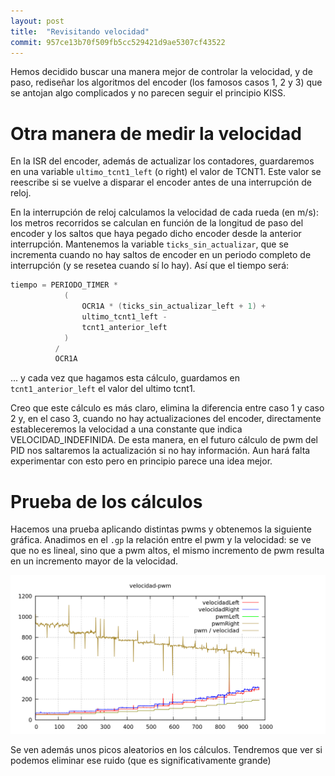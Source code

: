 ```yaml
---
layout: post
title:  "Revisitando velocidad"
commit: 957ce13b70f509fb5cc529421d9ae5307cf43522
---
```


Hemos decidido buscar una manera mejor de controlar la velocidad, y de paso,
rediseñar los algoritmos del encoder (los famosos casos 1, 2 y 3) que se antojan
algo complicados y no parecen seguir el principio KISS.

# Otra manera de medir la velocidad

En la ISR del encoder, además de actualizar los contadores, guardaremos en una
variable `ultimo_tcnt1_left` (o right) el valor de TCNT1. Este valor se reescribe si se vuelve a disparar el
encoder antes de una interrupción de reloj.

En la interrupción de reloj calculamos la velocidad de cada rueda (en m/s): los metros recorridos se calculan
en función de la longitud de paso del encoder y los saltos que haya pegado dicho encoder desde la anterior
interrupción. Mantenemos la variable `ticks_sin_actualizar`, que se incrementa cuando no hay saltos de
encoder en un periodo completo de interrupción (y se resetea cuando sí lo hay). Así que el tiempo será:
 
```cpp
tiempo = PERIODO_TIMER * 
            (
                OCR1A * (ticks_sin_actualizar_left + 1) +
                ultimo_tcnt1_left -
                tcnt1_anterior_left
            )
          / 
          OCR1A 
```

... y cada vez que hagamos esta cálculo, guardamos en `tcnt1_anterior_left` el valor del ultimo tcnt1.

Creo que este cálculo es más claro, elimina la diferencia entre caso 1 y caso 2 y, en el caso 3, cuando
no hay actualizaciones del encoder, directamente estableceremos la velocidad a una constante que indica
VELOCIDAD_INDEFINIDA. De esta manera, en el futuro cálculo de pwm del PID nos saltaremos la actualización
si no hay información. Aun hará falta experimentar con esto pero en principio parece una idea mejor.

# Prueba de los cálculos

Hacemos una prueba aplicando distintas pwms y obtenemos la siguiente gráfica. Anadimos en el `.gp` la
relación entre el pwm y la velocidad: se ve que no es lineal, sino que a pwm altos, el mismo incremento
de pwm resulta en un incremento mayor de la velocidad.

![pwm-velocidad](../assets/2019-01-16-velocidad-pwm.png)

Se ven además unos picos aleatorios en los cálculos. Tendremos que ver si podemos eliminar ese ruido (que es significativamente
grande)
